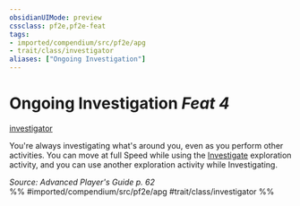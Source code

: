 ```yaml
---
obsidianUIMode: preview
cssclass: pf2e,pf2e-feat
tags:
- imported/compendium/src/pf2e/apg
- trait/class/investigator
aliases: ["Ongoing Investigation"]
---
```

# Ongoing Investigation  *Feat 4*  
[investigator](rules/traits/investigator-apg.md)  


You're always investigating what's around you, even as you perform other activities. You can move at full Speed while using the [Investigate](investigate.md) exploration activity, and you can use another exploration activity while Investigating.

*Source: Advanced Player's Guide p. 62*  
%% #imported/compendium/src/pf2e/apg #trait/class/investigator %%